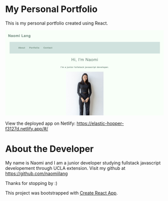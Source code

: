 # My Personal Portfolio

This is my personal portfolio created using React.


![alt text](public/assets/readmeimg.png)


View the deployed app on Netlify: https://elastic-hopper-f3127d.netlify.app/#/ 

# About the Developer

My name is Naomi and I am a junior developer studying fullstack javascript developement through UCLA extension. Visit my github at https://github.com/naomiilang

Thanks for stopping by :)

This project was bootstrapped with [Create React App](https://github.com/facebook/create-react-app).

